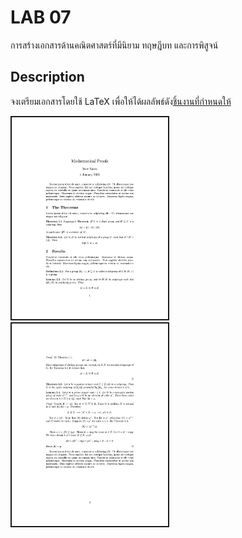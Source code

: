# LAB 07

การสร้างเอกสารด้านคณิตศาสตร์ที่มีนิยาม ทฤษฎีบท และการพิสูจน์

## Description

จงเตรียมเอกสารโดยใช้ LaTeX เพื่อให้ได้ผลลัพธ์ดัง[ชิ้นงานที่กำหนดให้](./doc.pdf)

<img src="./doc-1.jpg" style="width:250px;border: 2px solid;">
<img src="./doc-2.jpg" style="width:250px;border: 2px solid;">





